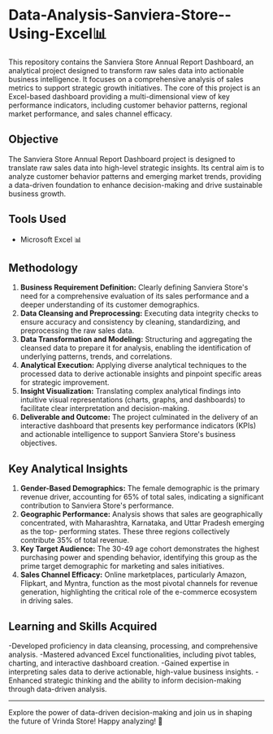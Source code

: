 # Data-Analysis-Sanviera-Store--Using-Excel📊

This repository contains the Sanviera Store Annual Report Dashboard, an analytical project designed to transform raw sales data into actionable business intelligence. It focuses on a comprehensive analysis of sales metrics to support strategic growth initiatives. The core of this project is an Excel-based dashboard providing a multi-dimensional view of key performance indicators, including customer behavior patterns, regional market performance, and sales channel efficacy.

## Objective
The Sanviera Store Annual Report Dashboard project is designed to translate raw sales data into high-level strategic insights. Its central aim is to analyze customer behavior patterns and emerging market trends, providing a data-driven foundation to enhance decision-making and drive sustainable business growth.

## Tools Used
- Microsoft Excel 📊

## Methodology
1. **Business Requirement Definition:** Clearly defining Sanviera Store's need for a comprehensive evaluation of its sales performance and a deeper understanding                                           of its customer demographics.
2. **Data Cleansing and Preprocessing:** Executing data integrity checks to ensure accuracy and consistency by cleaning, standardizing, and preprocessing the raw                                            sales data.
3. **Data Transformation and Modeling:** Structuring and aggregating the cleansed data to prepare it for analysis, enabling the identification of underlying                                                  patterns, trends, and correlations.
4. **Analytical Execution:** Applying diverse analytical techniques to the processed data to derive actionable insights and pinpoint specific areas for strategic                                improvement.
5. **Insight Visualization:** Translating complex analytical findings into intuitive visual representations (charts, graphs, and dashboards) to facilitate clear                                  interpretation and decision-making.
6. **Deliverable and Outcome:** The project culminated in the delivery of an interactive dashboard that presents key performance indicators (KPIs) and actionable                                   intelligence to support Sanviera Store's business objectives.

## Key Analytical Insights
1. **Gender-Based Demographics:** The female demographic is the primary revenue driver, accounting for 65% of total sales, indicating a significant contribution to                                   Sanviera Store's performance.
2. **Geographic Performance:** Analysis shows that sales are geographically concentrated, with Maharashtra, Karnataka, and Uttar Pradesh emerging as the top-                                      performing states. These three regions collectively contribute 35% of total revenue.
3. **Key Target Audience:** The 30-49 age cohort demonstrates the highest purchasing power and spending behavior, identifying this group as the prime target                                    demographic for marketing and sales initiatives.
4. **Sales Channel Efficacy:** Online marketplaces, particularly Amazon, Flipkart, and Myntra, function as the most pivotal channels for revenue generation,                                       highlighting the critical role of the e-commerce ecosystem in driving sales.

## Learning and Skills Acquired
-Developed proficiency in data cleansing, processing, and comprehensive analysis.
-Mastered advanced Excel functionalities, including pivot tables, charting, and interactive dashboard creation.
-Gained expertise in interpreting sales data to derive actionable, high-value business insights.
-Enhanced strategic thinking and the ability to inform decision-making through data-driven analysis.

---

Explore the power of data-driven decision-making and join us in shaping the future of Vrinda Store! Happy analyzing! 🚀
